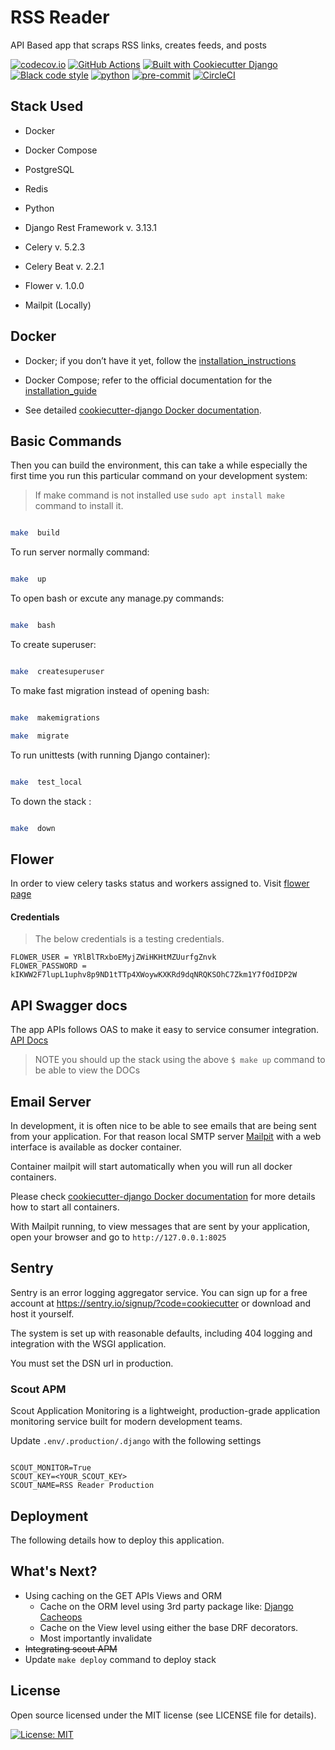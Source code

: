 
# RSS Reader

API Based app that scraps RSS links, creates feeds, and posts

[![codecov.io](https://codecov.io/github/mohamedmansor/rss-reader/coverage.svg?branch=main)](https://codecov.io/github/mohamedmansor/rss-reader?branch=main)
[![GitHub Actions](https://github.com/mohamedmansor/rss-reader/actions/workflows/ci.yml/badge.svg?branch=main)](https://github.com/mohamedmansor/rss-reader/actions?workflow=CI)
[![Built with Cookiecutter Django](https://img.shields.io/badge/built%20with-Cookiecutter%20Django-ff69b4.svg?logo=cookiecutter)](https://github.com/cookiecutter/cookiecutter-django/)
[![Black code style](https://img.shields.io/badge/code%20style-black-000000.svg)](https://github.com/ambv/black)
[![python](https://img.shields.io/badge/Python-3.11-3776AB.svg?style=flat&logo=python&logoColor=white)](https://www.python.org) [![pre-commit](https://img.shields.io/badge/pre--commit-enabled-brightgreen?logo=pre-commit&logoColor=white)](https://github.com/pre-commit/pre-commit)
[![CircleCI](https://circleci.com/gh/circleci/circleci-docs.svg?style=svg)](https://circleci.com/gh/mohamedmansor/rss-reader)


## Stack Used

+ Docker

+ Docker Compose

+ PostgreSQL

+ Redis

+ Python

+ Django Rest Framework v. 3.13.1

+ Celery v. 5.2.3

+ Celery Beat v. 2.2.1

+ Flower v. 1.0.0

+ Mailpit (Locally)

## Docker

+ Docker; if you don’t have it yet, follow the [installation_instructions](https://docs.docker.com/install/#supported-platforms)

+ Docker Compose; refer to the official documentation for the [installation_guide](https://docs.docker.com/compose/install/)

+ See detailed [cookiecutter-django Docker documentation](http://cookiecutter-django.readthedocs.io/en/latest/deployment-with-docker.html).

## Basic Commands

Then you can build the environment, this can take a while especially the first time you run this particular command on your development system:

> If make command is not installed use `sudo apt install make` command to install it.

```bash

make  build

```

To run server normally command:

```bash

make  up

```

To open bash or excute any manage.py commands:

```bash

make  bash

```

To create superuser:

```bash

make  createsuperuser

```

To make fast migration instead of opening bash:

```bash

make  makemigrations

make  migrate

```

To run unittests (with running Django container):

```bash

make  test_local

```

To down the stack :

```bash

make  down

```

## Flower

In order to view celery tasks status and workers assigned to. Visit [flower page](http://0.0.0.0:5555/)

#### Credentials

> The below credentials is a testing credentials.
```
FLOWER_USER = YRlBlTRxboEMyjZWiHKHtMZUurfgZnvk
FLOWER_PASSWORD = kIKWW2F7lupL1uphv8p9ND1tTTp4XWoywKXKRd9dqNRQKSOhC7Zkm1Y7fOdIDP2W
```


## API Swagger docs

The app APIs follows OAS to make it easy to service consumer integration. [API Docs](http://0.0.0.0:8000/api/docs/)
> NOTE you should up the stack using the above `$ make up` command to be able to view the DOCs


## Email Server

In development, it is often nice to be able to see emails that are being sent from your application. For that reason local SMTP server [Mailpit](https://github.com/axllent/mailpit) with a web interface is available as docker container.

Container mailpit will start automatically when you will run all docker containers.

Please check [cookiecutter-django Docker documentation](http://cookiecutter-django.readthedocs.io/en/latest/deployment-with-docker.html) for more details how to start all containers.

With Mailpit running, to view messages that are sent by your application, open your browser and go to `http://127.0.0.1:8025`

## Sentry

Sentry is an error logging aggregator service. You can sign up for a free account at <https://sentry.io/signup/?code=cookiecutter> or download and host it yourself.

The system is set up with reasonable defaults, including 404 logging and integration with the WSGI application.

You must set the DSN url in production.

### Scout APM
Scout Application Monitoring is a lightweight, production-grade application monitoring service built for modern development teams.

Update `.env/.production/.django` with the following settings
```

SCOUT_MONITOR=True
SCOUT_KEY=<YOUR_SCOUT_KEY>
SCOUT_NAME=RSS Reader Production

```

## Deployment

The following details how to deploy this application.

## What's Next?

+ Using caching on the GET APIs Views and ORM
  + Cache on the ORM level using 3rd party package like: [Django Cacheops](https://github.com/Suor/django-cacheops)
  + Cache on the View level using either the base DRF decorators.
  + Most importantly invalidate
+ ~~Integrating scout APM~~
+ Update `make deploy` command to deploy stack

## License

Open source licensed under the MIT license (see LICENSE file for details).

[![License: MIT](https://img.shields.io/badge/License-MIT-yellow.svg)](https://opensource.org/licenses/MIT)
